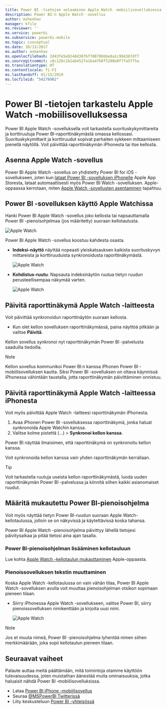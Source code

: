 ```yaml
---
title: Power BI -tietojen selaaminen Apple Watch -mobiilisovelluksessa
description: Power BI:n Apple Watch -sovellus
author: mshenhav
manager: kfile
ms.reviewer: ''
ms.service: powerbi
ms.subservice: powerbi-mobile
ms.topic: conceptual
ms.date: 10/13/2017
ms.author: mshenhav
ms.openlocfilehash: 2d43fe5e0248d3876f70878bbbe8a1c9b6387df7
ms.sourcegitcommit: c8c126c1b2ab4527a16a4fb8f5208e0f7fa5ff5a
ms.translationtype: HT
ms.contentlocale: fi-FI
ms.lasthandoff: 01/15/2019
ms.locfileid: "54278902"
---
```

# <a name="explore-your-data-in-the-power-bi-mobile-app-on-your-apple-watch"></a>Power BI -tietojen tarkastelu Apple Watch -mobiilisovelluksessa
Power BI Apple Watch -sovelluksella voit tarkastella suorituskykymittareita ja korttiruutuja Power BI-raporttinäkymästä omassa kellossasi. Suorituskykymittarit ja korttiruudut sopivat parhaiten sykkeen mittaamiseen pienellä näytöllä. Voit päivittää raporttinäkymän iPhonesta tai itse kellosta.

## <a name="install-the-apple-watch-app"></a>Asenna Apple Watch -sovellus
Power BI Apple Watch -sovellus on yhdistetty Power BI for iOS -sovellukseen, joten kun [lataat Power BI -sovelluksen iPhonelle](http://go.microsoft.com/fwlink/?LinkId=522062 "Lataa iPhone-sovellus") Apple App Storesta, lataat automaattisesti myös Power BI Watch -sovelluksen. Apple-oppaassa kerrotaan, miten [Apple Watch -sovellusten asentaminen](https://support.apple.com/en-us/HT204784) tapahtuu.

## <a name="use-the-power-bi-app-on-the-apple-watch"></a>Power BI -sovelluksen käyttö Apple Watchissa
Hanki Power BI Apple Watch -sovellus joko kellosta tai napsauttamalla Power BI -pienoisohjelmaa (jos määritetty) suoraan kellotaulusta.

![Apple Watch](./media/mobile-apple-watch/pbi_aplwatch_complicatn240arrow.png)

Power BI Apple Watch -sovellus koostuu kahdesta osasta.

* **Indeksi-näyttö** näyttää nopeasti yleiskatsauksen kaikista suorituskyvyn mittareista ja korttiruuduista synkronoidusta raporttinäkymästä.
  
  ![Apple Watch](./media/mobile-apple-watch/pbi_aplwatch_indexscreen240.png)
* **Kohdistus-ruutu**: Napsauta indeksinäytön ruutua tietyn ruudun perusteellisempaa näkymää varten.
  
  ![Apple Watch](./media/mobile-apple-watch/pbi_aplwatch_kpi.png)

## <a name="refresh-a-dashboard-from-your-apple-watch"></a>Päivitä raporttinäkymä Apple Watch -laitteesta
Voit päivittää synkronoidun raporttinäytön suoraan kellosta.

* Kun olet kellon sovelluksen raporttinäkymässä, paina näyttöä pitkään ja valitse **Päivitä**.

Kellon sovellus synkronoi nyt raporttinäkymän Power BI -palvelusta saaduilla tiedoilla.

> [!NOTE]
> Kellon sovellus kommunikoi Power BI:n kanssa iPhonen Power BI -mobiilisovelluksen kautta. Siksi Power BI -sovelluksen on oltava käynnissä iPhonessa vähintään taustalla, jotta raporttinäkymän päivittäminen onnistuu.
> 
> 

## <a name="refresh-a-dashboard-on-your-apple-watch-from-your-iphone"></a>Päivitä raporttinäkymä Apple Watch -laitteessa iPhonesta
Voit myös päivittää Apple Watch -laitteesi raporttinäkymän iPhonesta.

1. Avaa iPhonen Power BI -sovelluksessa raporttinäkymä, jonka haluat synkronoida Apple Watchin kanssa. 
2. Valitse kolme pistettä (...) > **Synkronoi kellon kanssa**.

Power BI näyttää ilmaisimen, että raporttinäkymä on synkronoitu kellon kanssa.

Voit synkronoida kellon kanssa vain yhden raporttinäkymän kerrallaan.

> [!TIP]
> Voit tarkastella ruutuja useista kellon raporttinäkymästä, luoda uuden raporttinäkymän Power BI -palvelussa ja kiinnitä siihen kaikki asianomaiset ruudut.
> 
> 

## <a name="set-a-custom-power-bi-widget"></a>Määritä mukautettu Power BI-pienoisohjelma
Voit myös näyttää tietyn Power BI-ruudun suoraan Apple Watch-kellotaulussa, jolloin se on näkyvissä ja käytettävissä koska tahansa.

Power BI Apple Watch -pienoisohjelma päivittyy lähellä tietojesi päivitysaikaa ja pitää tietosi aina ajan tasalla.

### <a name="add-a-power-bi-widget-to-your-watch-face"></a>Power BI-pienoisohjelman lisääminen kellotauluun
Lue kohta [Apple Watch -kellotaulun mukauttaminen](https://support.apple.com/en-us/HT205536) Apple-oppaasta.

### <a name="change-the-text-on-the-widget"></a>Pienoissovelluksen tekstin muuttaminen
Koska Apple Watch -kellotaulussa on vain vähän tilaa, Power BI Apple Watch -sovelluksen avulla voit muuttaa pienoisohjelman otsikon sopimaan pieneen tilaan.

* Siirry iPhonessa Apple Watch -sovellukseen, valitse Power BI, siirry pienoissovelluksen nimikenttään ja kirjoita uusi nimi.
  
  ![Apple Watch](./media/mobile-apple-watch/pbi_aplwatch_oniphone.png)

> [!NOTE]
> Jos et muuta nimeä, Power BI -pienoisohjelma lyhentää nimen siihen merkkimäärään, joka sopii kellotaulun pieneen tilaan. 
> 
> 

## <a name="next-steps"></a>Seuraavat vaiheet
Palaute auttaa meitä päättämään, mitä toimintoja otamme käyttöön tulevaisuudessa, joten muistathan äänestää muita ominaisuuksia, jotka haluaisit nähdä Power BI ‑mobiilisovelluksissa. 

* Lataa [Power BI iPhone -mobiilisovellus](http://go.microsoft.com/fwlink/?LinkId=522062)
* Seuraa [@MSPowerBI Twitterissä](https://twitter.com/MSPowerBI)
* Liity keskusteluun [Power BI -yhteisössä](http://community.powerbi.com/)

